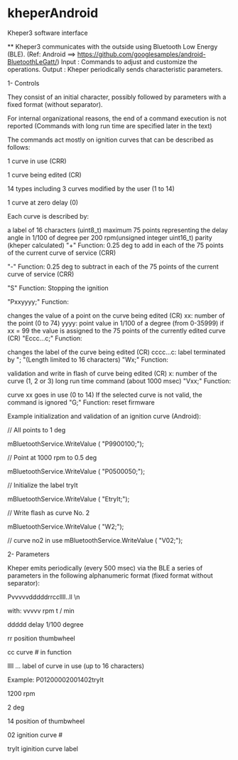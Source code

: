 # kheperAndroid

Kheper3 software interface

** Kheper3 communicates with the outside using Bluetooth Low Energy (BLE). (Ref: Android ==> https://github.com/googlesamples/android-BluetoothLeGatt/) Input : Commands to adjust and customize the operations. Output : Kheper periodically sends characteristic parameters.

1- Controls

They consist of an initial character, possibly followed by parameters with a fixed format (without separator).

For internal organizational reasons, the end of a command execution is not reported (Commands with long run time are specified later in the text)

The commands act mostly on ignition curves that can be described as follows:

1 curve in use (CRR)

1 curve being edited (CR)

14 types including 3 curves modified by the user (1 to 14)

1 curve at zero delay (0)

Each curve is described by:

a label of 16 characters (uint8_t) maximum
75 points representing the delay angle in 1/100 of degree per 200 rpm(unsigned integer uint16_t)
parity (kheper calculated)
"+" Function: 0.25 deg to add in each of the 75 points of the current curve of service (CRR)

"-" Function: 0.25 deg to subtract in each of the 75 points of the current curve of service (CRR)

"S" Function: Stopping the ignition

"Pxxyyyy;" Function:

changes the value of a point on the curve being edited (CR)
xx: number of the point (0 to 74)
yyyy: point value in 1/100 of a degree (from 0-35999)
if xx = 99 the value is assigned to the 75 points of the currently edited curve (CR)
"Eccc...c;" Function:

changes the label of the curve being edited (CR)
cccc...c: label terminated by "; "(Length limited to 16 characters)
"Wx;" Function:

validation and write in flash of curve being edited (CR)
x: number of the curve (1, 2 or 3)
long run time command (about 1000 msec)
"Vxx;" Function:

curve xx goes in use (0 to 14)
If the selected curve is not valid, the command is ignored
"G;" Function: reset firmware

Example initialization and validation of an ignition curve (Android):

// All points to 1 deg

mBluetoothService.WriteValue ( "P9900100;");

// Point at 1000 rpm to 0.5 deg

mBluetoothService.WriteValue ( "P0500050;");

// Initialize the label tryIt

mBluetoothService.WriteValue ( "EtryIt;");

// Write flash as curve No. 2

mBluetoothService.WriteValue ( "W2;");

// curve no2 in use mBluetoothService.WriteValue ( "V02;");

2- Parameters

Kheper emits periodically (every 500 msec) via the BLE a series of parameters in the following alphanumeric format (fixed format without separator):

Pvvvvvdddddrrccllll..ll \n

with: vvvvv rpm t / min

ddddd delay 1/100 degree

rr position thumbwheel

cc curve # in function

llll ... label of curve in use (up to 16 characters)

Example: P01200002001402tryIt

1200 rpm

2 deg

14 position of thumbwheel

02 ignition curve #

tryIt iginition curve label
